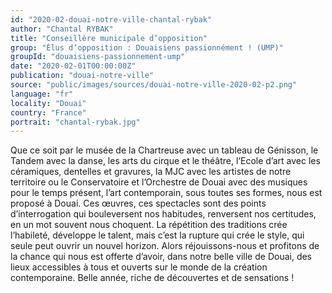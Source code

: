 ```yaml
---
id: "2020-02-douai-notre-ville-chantal-rybak"
author: "Chantal RYBAK"
title: "Conseillère municipale d’opposition"
group: "Élus d’opposition : Douaisiens passionnément ! (UMP)"
groupId: "douaisiens-passionnement-ump"
date: "2020-02-01T00:00:00Z"
publication: "douai-notre-ville"
source: "public/images/sources/douai-notre-ville-2020-02-p2.png"
language: "fr"
locality: "Douai"
country: "France"
portrait: "chantal-rybak.jpg"
---
```


Que ce soit par le musée de la Chartreuse avec un tableau de Génisson, le Tandem avec la danse, les arts du cirque et le théâtre, l‘Ecole d’art avec les céramiques, dentelles et gravures, la MJC avec les  artistes de notre territoire ou le Conservatoire  et l’Orchestre de Douai avec des musiques pour le temps présent, l’art contemporain, sous toutes ses formes, nous est proposé à Douai. Ces œuvres, ces spectacles sont des points d’interrogation qui bouleversent nos habitudes, renversent nos certitudes, en un mot souvent nous choquent. La répétition des traditions crée l’habileté, développe le talent, mais c’est la rupture qui crée le style, qui seule peut ouvrir un nouvel horizon. Alors réjouissons-nous et profitons de la chance qui nous est offerte d’avoir, dans notre belle ville de Douai, des lieux accessibles à tous et ouverts sur le monde de la création contemporaine.
Belle année, riche de découvertes et de sensations !
